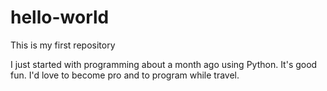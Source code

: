 # hello-world
This is my first repository

I just started with programming about a month ago using Python. 
It's good fun. I'd love to become pro and to program while travel.   
